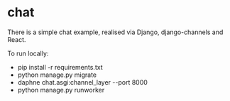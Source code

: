 # chat
There is a simple chat example, realised via Django, django-channels and React.

To run locally:
- pip install -r requirements.txt
- python manage.py migrate
- daphne chat.asgi:channel_layer --port 8000
- python manage.py runworker
